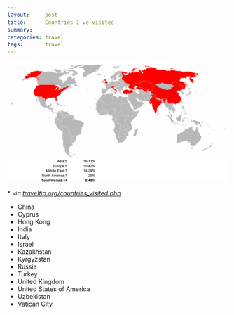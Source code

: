 ```yaml
---
layout:     post
title:      Countries I've visited
summary:
categories: travel
tags:       travel
---
```


![](/images/2016-03-13-countries-i-have-visited.png)

\* *via [traveltip.org/countries_visited.php](https://traveltip.org/countries_visited.php)*

* China
* Cyprus
* Hong Kong
* India
* Italy
* Israel
* Kazakhstan
* Kyrgyzstan
* Russia
* Turkey
* United Kingdom
* United States of America
* Uzbekistan
* Vatican City

